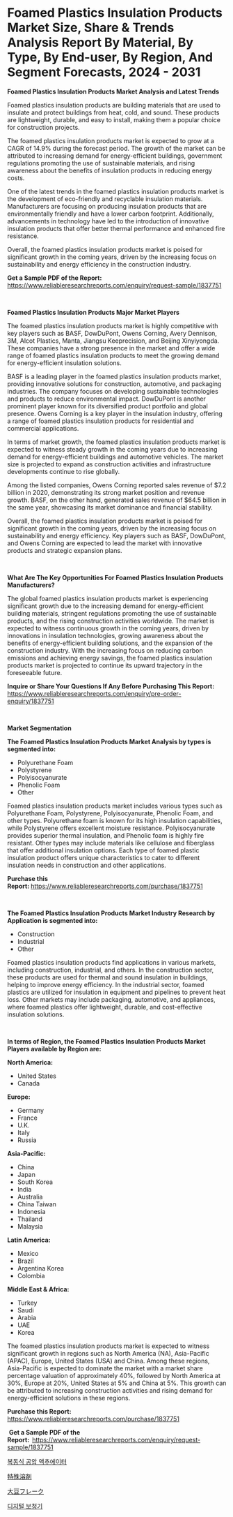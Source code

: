 <p><h1>Foamed Plastics Insulation Products Market Size, Share & Trends Analysis Report By Material, By Type, By End-user, By Region, And Segment Forecasts, 2024 - 2031</h1></p><p><strong>Foamed Plastics Insulation Products Market Analysis and Latest Trends</strong></p>
<p><p>Foamed plastics insulation products are building materials that are used to insulate and protect buildings from heat, cold, and sound. These products are lightweight, durable, and easy to install, making them a popular choice for construction projects.</p><p>The foamed plastics insulation products market is expected to grow at a CAGR of 14.9% during the forecast period. The growth of the market can be attributed to increasing demand for energy-efficient buildings, government regulations promoting the use of sustainable materials, and rising awareness about the benefits of insulation products in reducing energy costs.</p><p>One of the latest trends in the foamed plastics insulation products market is the development of eco-friendly and recyclable insulation materials. Manufacturers are focusing on producing insulation products that are environmentally friendly and have a lower carbon footprint. Additionally, advancements in technology have led to the introduction of innovative insulation products that offer better thermal performance and enhanced fire resistance.</p><p>Overall, the foamed plastics insulation products market is poised for significant growth in the coming years, driven by the increasing focus on sustainability and energy efficiency in the construction industry.</p></p>
<p><strong>Get a Sample PDF of the Report:&nbsp;</strong> <a href="https://www.reliableresearchreports.com/enquiry/request-sample/1837751">https://www.reliableresearchreports.com/enquiry/request-sample/1837751</a></p>
<p>&nbsp;</p>
<p><strong>Foamed Plastics Insulation Products Major Market Players</strong></p>
<p><p>The foamed plastics insulation products market is highly competitive with key players such as BASF, DowDuPont, Owens Corning, Avery Dennison, 3M, Alcot Plastics, Manta, Jiangsu Keeprecision, and Beijing Xinyiyongda. These companies have a strong presence in the market and offer a wide range of foamed plastics insulation products to meet the growing demand for energy-efficient insulation solutions.</p><p>BASF is a leading player in the foamed plastics insulation products market, providing innovative solutions for construction, automotive, and packaging industries. The company focuses on developing sustainable technologies and products to reduce environmental impact. DowDuPont is another prominent player known for its diversified product portfolio and global presence. Owens Corning is a key player in the insulation industry, offering a range of foamed plastics insulation products for residential and commercial applications.</p><p>In terms of market growth, the foamed plastics insulation products market is expected to witness steady growth in the coming years due to increasing demand for energy-efficient buildings and automotive vehicles. The market size is projected to expand as construction activities and infrastructure developments continue to rise globally.</p><p>Among the listed companies, Owens Corning reported sales revenue of $7.2 billion in 2020, demonstrating its strong market position and revenue growth. BASF, on the other hand, generated sales revenue of $64.5 billion in the same year, showcasing its market dominance and financial stability.</p><p>Overall, the foamed plastics insulation products market is poised for significant growth in the coming years, driven by the increasing focus on sustainability and energy efficiency. Key players such as BASF, DowDuPont, and Owens Corning are expected to lead the market with innovative products and strategic expansion plans.</p></p>
<p>&nbsp;</p>
<p><strong>What Are The Key Opportunities For Foamed Plastics Insulation Products Manufacturers?</strong></p>
<p><p>The global foamed plastics insulation products market is experiencing significant growth due to the increasing demand for energy-efficient building materials, stringent regulations promoting the use of sustainable products, and the rising construction activities worldwide. The market is expected to witness continuous growth in the coming years, driven by innovations in insulation technologies, growing awareness about the benefits of energy-efficient building solutions, and the expansion of the construction industry. With the increasing focus on reducing carbon emissions and achieving energy savings, the foamed plastics insulation products market is projected to continue its upward trajectory in the foreseeable future.</p></p>
<p><strong>Inquire or Share Your Questions If Any Before Purchasing This Report:</strong> <a href="https://www.reliableresearchreports.com/enquiry/pre-order-enquiry/1837751">https://www.reliableresearchreports.com/enquiry/pre-order-enquiry/1837751</a></p>
<p>&nbsp;</p>
<p><strong>Market Segmentation</strong></p>
<p><strong>The Foamed Plastics Insulation Products Market Analysis by types is segmented into:</strong></p>
<p><ul><li>Polyurethane Foam</li><li>Polystyrene</li><li>Polyisocyanurate</li><li>Phenolic Foam</li><li>Other</li></ul></p>
<p><p>Foamed plastics insulation products market includes various types such as Polyurethane Foam, Polystyrene, Polyisocyanurate, Phenolic Foam, and other types. Polyurethane foam is known for its high insulation capabilities, while Polystyrene offers excellent moisture resistance. Polyisocyanurate provides superior thermal insulation, and Phenolic foam is highly fire resistant. Other types may include materials like cellulose and fiberglass that offer additional insulation options. Each type of foamed plastic insulation product offers unique characteristics to cater to different insulation needs in construction and other applications.</p></p>
<p><strong>Purchase this Report:&nbsp;</strong><a href="https://www.reliableresearchreports.com/purchase/1837751">https://www.reliableresearchreports.com/purchase/1837751</a></p>
<p>&nbsp;</p>
<p><strong>The Foamed Plastics Insulation Products Market Industry Research by Application is segmented into:</strong></p>
<p><ul><li>Construction</li><li>Industrial</li><li>Other</li></ul></p>
<p><p>Foamed plastics insulation products find applications in various markets, including construction, industrial, and others. In the construction sector, these products are used for thermal and sound insulation in buildings, helping to improve energy efficiency. In the industrial sector, foamed plastics are utilized for insulation in equipment and pipelines to prevent heat loss. Other markets may include packaging, automotive, and appliances, where foamed plastics offer lightweight, durable, and cost-effective insulation solutions.</p></p>
<p>&nbsp;</p>
<p><strong>In terms of Region, the Foamed Plastics Insulation Products Market Players available by Region are:</strong></p>
<p>
    <p> <strong> North America: </strong>
        <ul>
            <li>United States</li>
            <li>Canada</li>
        </ul>
        </p> 
    <p> <strong> Europe: </strong>
        <ul>
            <li>Germany</li>
            <li>France</li>
            <li>U.K.</li>
            <li>Italy</li>
            <li>Russia</li>
        </ul>
        </p> 
    <p> <strong> Asia-Pacific: </strong>
        <ul>
            <li>China</li>
            <li>Japan</li>
            <li>South Korea</li>
            <li>India</li>
            <li>Australia</li>
            <li>China Taiwan</li>
            <li>Indonesia</li>
            <li>Thailand</li>
            <li>Malaysia</li>
        </ul>
        </p> 
    <p> <strong> Latin America: </strong>
        <ul>
            <li>Mexico</li>
            <li>Brazil</li>
            <li>Argentina Korea</li>
            <li>Colombia</li>
        </ul>
        </p> 
    <p> <strong> Middle East & Africa: </strong>
        <ul>
            <li>Turkey</li>
            <li>Saudi</li>
            <li>Arabia</li>
            <li>UAE</li>
            <li>Korea</li>
        </ul>
    </p>
    </p>
<p><p>The foamed plastics insulation products market is expected to witness significant growth in regions such as North America (NA), Asia-Pacific (APAC), Europe, United States (USA) and China. Among these regions, Asia-Pacific is expected to dominate the market with a market share percentage valuation of approximately 40%, followed by North America at 30%, Europe at 20%, United States at 5% and China at 5%. This growth can be attributed to increasing construction activities and rising demand for energy-efficient solutions in these regions.</p></p>
<p><strong>Purchase this Report: </strong><a href="https://www.reliableresearchreports.com/purchase/1837751">https://www.reliableresearchreports.com/purchase/1837751</a></p>
<p>&nbsp;<strong>Get a Sample PDF of the Report:&nbsp;&nbsp;</strong><a href="https://www.reliableresearchreports.com/enquiry/request-sample/1837751">https://www.reliableresearchreports.com/enquiry/request-sample/1837751</a></p>
<p><strong></strong></p>
<p><p><a href="https://medium.com/@dallasrrellwg/%EB%8D%94%EB%B8%94-%EC%97%91%ED%8C%85-%ED%94%BC%EB%84%88%EB%A7%A4%ED%8B%B1-%EC%95%A1%EC%B6%94%EC%97%90%EC%9D%B4%ED%84%B0-%EC%8B%9C%EC%9E%A5%EC%9D%80-%EC%8B%9C%EC%9E%A5-%EC%A0%90%EC%9C%A0%EC%9C%A8-%ED%81%AC%EA%B8%B0-%EB%B0%8F-2031%EB%85%84%EA%B9%8C%EC%A7%80%EC%9D%98-%EC%98%88%EC%83%81-%EC%98%88%EC%B8%A1%EC%97%90-%EC%B4%88%EC%A0%90%EC%9D%84-%EB%A7%9E%EC%B6%A5%EB%8B%88%EB%8B%A4-47965eaa4d69">복동식 공압 액추에이터</a></p><p><a href="https://medium.com/@gregost89076vddcv/%E7%89%B9%E6%AE%8A%E6%BA%B6%E5%89%A4%E5%B8%82%E5%A0%B4%E3%82%A4%E3%83%B3%E3%82%B5%E3%82%A4%E3%83%88-%E5%B8%82%E5%A0%B4%E5%8B%95%E5%90%91-%E6%88%90%E9%95%B7-2024%E5%B9%B4%E3%81%8B%E3%82%892031%E5%B9%B4%E3%81%BE%E3%81%A7%E3%81%AE%E4%BA%88%E6%B8%AC-f198fd6d327c">特殊溶剤</a></p><p><a href="https://medium.com/@janrona788520/%E5%A4%A7%E8%B1%86%E3%83%95%E3%83%AC%E3%83%BC%E3%82%AF%E5%B8%82%E5%A0%B4%E3%81%AE%E5%88%86%E6%9E%90-%E3%82%B0%E3%83%AD%E3%83%BC%E3%83%90%E3%83%AB%E7%94%A3%E6%A5%AD%E3%81%AE%E5%B1%95%E6%9C%9B%E3%81%A8%E4%BA%88%E6%B8%AC-2024%E5%B9%B4%E3%81%8B%E3%82%892031%E5%B9%B4-53f0ac5106b0">大豆フレーク</a></p><p><a href="https://medium.com/@anvil67678789/%EB%94%94%EC%A7%80%ED%84%B8-%EB%B3%B4%EC%B2%AD%EA%B8%B0-%EC%8B%9C%EC%9E%A5-%EC%8B%9C%EC%9E%A5-%EC%A0%90%EC%9C%A0%EC%9C%A8-%EC%8B%9C%EC%9E%A5-%EB%8F%99%ED%96%A5-%EB%B0%8F-%EB%AF%B8%EB%9E%98-%EC%84%B1%EC%9E%A5-%ED%83%90%EC%83%89-1ef72a678ba7">디지털 보청기</a></p></p>